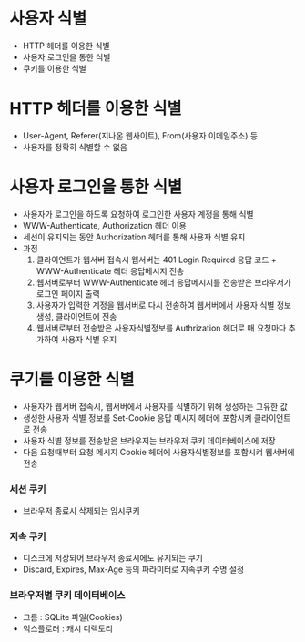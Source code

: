 # 사용자 식별
* HTTP 헤더를 이용한 식별
* 사용자 로그인을 통한 식별
* 쿠키를 이용한 식별

# HTTP 헤더를 이용한 식별
* User-Agent, Referer(지나온 웹사이트), From(사용자 이메일주소) 등
* 사용자를 정확히 식별할 수 없음

# 사용자 로그인을 통한 식별
* 사용자가 로그인을 하도록 요청하여 로그인한 사용자 계정을 통해 식별
* WWW-Authenticate, Authorization 헤더 이용
* 세선이 유지되는 동안 Authorization 헤더를 통해 사용자 식별 유지
* 과정
   1. 클라이언트가 웹서버 접속시 웹서버는 401 Login Required 응답 코드 + WWW-Authenticate 헤더 응답메시지 전송
   2. 웹서버로부터 WWW-Authenticate 헤더 응답메시지를 전송받은 브라우저가 로그인 페이지 출력
   3. 사용자가 입력한 계정을 웹서버로 다시 전송하여 웹서버에서 사용자 식별 정보 생성, 클라이언트에 전송
   4. 웹서버로부터 전송받은 사용자식별정보를 Authrization 헤더로 매 요청마다 추가하여 사용자 식별 유지

# 쿠기를 이용한 식별
* 사용자가 웹서버 접속시, 웹서버에서 사용자를 식별하기 위해 생성하는 고유한 값
* 생성한 사용자 식별 정보를 Set-Cookie 응답 메시지 헤더에 포함시켜 클라이언트로 전송
* 사용자 식별 정보를 전송받은 브라우저는 브라우저 쿠키 데이터베이스에 저장
* 다음 요청때부터 요청 메시지 Cookie 헤더에 사용자식별정보를 포함시켜 웹서버에 전송

### 세션 쿠키 
* 브라우저 종료시 삭제되는 임시쿠키

### 지속 쿠키
* 디스크에 저장되어 브라우저 종료시에도 유지되는 쿠기
* Discard, Expires, Max-Age 등의 파라미터로 지속쿠키 수명 설정

### 브라우저별 쿠키 데이터베이스
* 크롬 : SQLite 파일(Cookies)
* 익스플로러 : 캐시 디렉토리